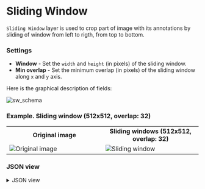 # Sliding Window

`Sliding Window` layer is used to crop part of image with its annotations by sliding of window from left to rigth, from top to bottom.

### Settings

- **Window** - Set the `width` and `height` (in pixels) of the sliding window.
- **Min overlap** - Set the minimum overlap (in pixels) of the sliding window along `x` and `y` axis.

Here is the graphical description of fields:

![sw_schema](https://github.com/supervisely-ecosystem/ml-nodes/assets/79905215/44ff0861-212b-460b-93b9-a7fc8436b0f3)

### Example. Sliding window (512x512, overlap: 32)

<table>
<tr>
<td style="text-align:center; width:50%"><strong>Original image</strong></td>
<td style="text-align:center; width:50%"><strong>Sliding windows (512x512, overlap: 32)</strong></td>
</tr>
<tr>
<td> <img src="https://github.com/supervisely-ecosystem/ml-nodes/assets/79905215/5c821ec5-8a52-4f25-9ffb-316dcb4709f2" alt="Original image" /> </td>
<td> <img src="https://github.com/supervisely-ecosystem/ml-nodes/assets/79905215/f6dace1f-565d-4651-8c39-94ab96ebb3dc" alt="Sliding window" /> </td>
</tr>
</table>

### JSON view

<details>
  <summary>JSON view</summary>
<pre>
{
  "action": "sliding_window",
  "src": ["$images_project_1"],
  "dst": "$sliding_window_5",
  "settings": {
    "window": {
      "width": 512,
      "height": 512
    },
    "min_overlap": {
      "x": 32,
      "y": 32
    }
  }
}
</pre>
</details>
